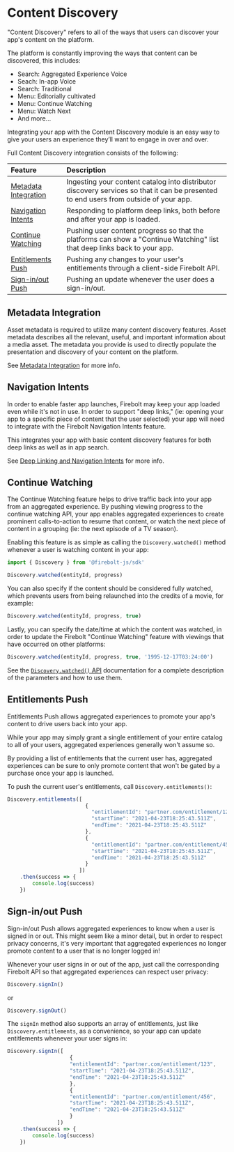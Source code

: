 # Content Discovery
"Content Discovery" refers to all of the ways that users can discover your app's content on the platform.

The platform is constantly improving the ways that content can be discovered, this includes:

- Search: Aggregated Experience Voice
- Seach: In-app Voice
- Search: Traditional
- Menu: Editorially cultivated
- Menu: Continue Watching
- Menu: Watch Next
- And more...

Integrating your app with the Content Discovery module is an easy way to give your users an experience they’ll want to engage in over and over.

Full Content Discovery integration consists of the following:

| Feature | Description |
| :------- | :----------- |
| [Metadata Integration](#metadata-integration) | Ingesting your content catalog into distributor discovery services so that it can be presented to end users from outside of your app. |
| [Navigation Intents](#navigation-intents) | Responding to platform deep links, both before and after your app is loaded. |
| [Continue Watching](#continue-watching) | Pushing user content progress so that the platforms can show a "Continue Watching" list that deep links back to your app. |
| [Entitlements Push](#entitlements-push) | Pushing any changes to your user's entitlements through a client-side Firebolt API. |
| [Sign-in/out Push](#sign-in-out-push) | Pushing an update whenever the user does a sign-in/out. |

## Metadata Integration
Asset metadata is required to utilize many content discovery features. Asset metadata describes all the relevant, useful, and important information about a media asset. The metadata you provide is used to directly populate the presentation and discovery of your content on the platform.

See [Metadata Integration](../metadata/metadata-integration.md) for more info.

## Navigation Intents
In order to enable faster app launches, Firebolt may keep your app loaded even while it's not in use. In order to support "deep links," (ie: opening your app to a specific piece of content that the user selected) your app will need to integrate with the Firebolt Navigation Intents feature. 

This integrates your app with basic content discovery features for both deep links as well as in app search.

See [Deep Linking and Navigation Intents](../discovery/deep-linking.md) for more info.

## Continue Watching
The Continue Watching feature helps to drive traffic back into your app from an aggregated experience. By pushing viewing progress to the continue watching API, your app enables aggregated experiences to create prominent calls-to-action to resume that content, or watch the next piece of content in a grouping (ie: the next episode of a TV season).

Enabling this feature is as simple as calling the `Discovery.watched()` method whenever a user is watching content in your app:

```javascript
import { Discovery } from '@firebolt-js/sdk'

Discovery.watched(entityId, progress)
```

You can also specify if the content should be considered fully watched, which prevents users from being relaunched into the credits of a movie, for example:

```javascript
Discovery.watched(entityId, progress, true)
```

Lastly, you can specify the date/time at which the content was watched, in order to update the Firebolt "Continue Watching" feature with viewings that have occurred on other platforms:

```javascript
Discovery.watched(entityId, progress, true, '1995-12-17T03:24:00')
```

See the [`Discovery.watched()` API](/api/discovery/#watched) documentation for a complete description of the parameters and how to use them.

## Entitlements Push
Entitlements Push allows aggregated experiences to promote your app's content to drive users back into your app.

While your app may simply grant a single entitlement of your entire catalog to all of your users, aggregated experiences generally won't assume so.

By providing a list of entitlements that the current user has, aggregated experiences can be sure to only promote content that won't be gated by a purchase once your app is launched.

To push the current user's entitlements, call `Discovery.entitlements()`:

```javascript
Discovery.entitlements([
                         {
                           "entitlementId": "partner.com/entitlement/123",
                           "startTime": "2021-04-23T18:25:43.511Z",
                           "endTime": "2021-04-23T18:25:43.511Z"
                         },
                         {
                           "entitlementId": "partner.com/entitlement/456",
                           "startTime": "2021-04-23T18:25:43.511Z",
                           "endTime": "2021-04-23T18:25:43.511Z"
                         }
                       ])
    .then(success => {
        console.log(success)
    })
```

## Sign-in/out Push
Sign-in/out Push allows aggregated experiences to know when a user is signed in or out. This might seem like a minor detail, but in order to respect privacy concerns, it's very important that aggregated experiences no longer promote content to a user that is no longer logged in!

Whenever your user signs in or out of the app, just call the corresponding Firebolt API so that aggregated experiences can respect user privacy:

```javascript
Discovery.signIn()
```

or

```javascript
Discovery.signOut()
```

The `signIn` method also supports an array of entitlements, just like `Discovery.entitlements`, as a convenience, so your app can update entitlements whenever your user signs in:

```javascript
Discovery.signIn([
                    {
                    "entitlementId": "partner.com/entitlement/123",
                    "startTime": "2021-04-23T18:25:43.511Z",
                    "endTime": "2021-04-23T18:25:43.511Z"
                    },
                    {
                    "entitlementId": "partner.com/entitlement/456",
                    "startTime": "2021-04-23T18:25:43.511Z",
                    "endTime": "2021-04-23T18:25:43.511Z"
                    }
                ])
    .then(success => {
        console.log(success)
    })
```
